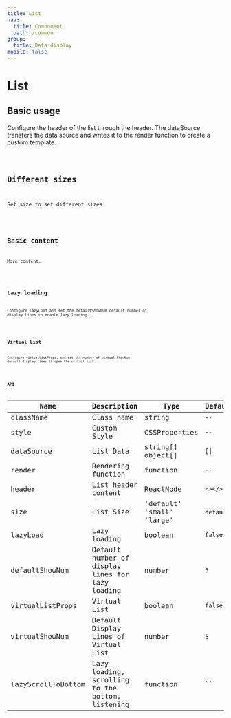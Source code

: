 ```yaml
---
title: List
nav:
  title: Component
  path: /common
group:
  title: Data display
mobile: false
---
```


# List

## Basic usage

Configure the header of the list through the header. The dataSource transfers the data source and writes it to the render function to create a custom template.

<code src="./demos/index1.tsx"/>

## Different sizes

Set size to set different sizes.

<code src="./demos/index2.tsx" />

## Basic content

More content.

<code src="./demos/index3.tsx" />

## Lazy loading

Configure lazyLoad and set the defaultShowNum default number of display lines to enable lazy loading.

<code src="./demos/index4.tsx" />

## Virtual List

Configure virtualListProps, and set the number of virtual ShowNum default display lines to open the virtual list.

<code src="./demos/index5.tsx" />

## API

| Name               | Description          | Type                      | Default   |
| ------------------ | -------------------- | ------------------------- | --------- |
| className          | Class name           | string                    | `--`      |
| style | Custom Style | CSSProperties | `--`|
| dataSource | List Data | string[] object[] | `[]`|
| render | Rendering function | function | `--`|
| header | List header content | ReactNode | `<></>`|
| size  |  List Size    | 'default' 'small' 'large' | `default` |
| lazyLoad           | Lazy loading               | boolean        | `false`   |
| defaultShowNum   | Default number of display lines for lazy loading  | number  |`5`    |
| virtualListProps   | Virtual List    | boolean        | `false`   |
| virtualShowNum     | Default Display Lines of Virtual List | number    | `5`       |
| lazyScrollToBottom | Lazy loading, scrolling to the bottom, listening | function     | ``     |
